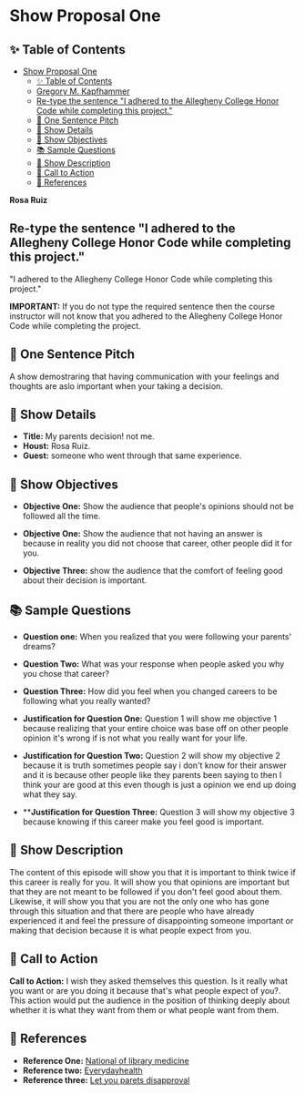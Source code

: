 # Show Proposal One

## ✨ Table of Contents

<!---toc start-->

* [Show Proposal One](#show-proposal-one)
  * [✨ Table of Contents](#-table-of-contents)
  * [Gregory M. Kapfhammer](#gregory-m-kapfhammer)
  * [Re-type the sentence "I adhered to the Allegheny College Honor Code while completing this project."](#re-type-the-sentence-i-adhered-to-the-allegheny-college-honor-code-while-completing-this-project)
  * [🏁 One Sentence Pitch](#-one-sentence-pitch)
  * [🔬 Show Details](#-show-details)
  * [📝 Show Objectives](#-show-objectives)
  * [📚 Sample Questions](#-sample-questions)
  * [🎉 Show Description](#-show-description)
  * [📢 Call to Action](#-call-to-action)
  * [🦜 References](#-references)

<!---toc end-->

**Rosa Ruiz**

## Re-type the sentence "I adhered to the Allegheny College Honor Code while completing this project."

"I adhered to the Allegheny College Honor Code while completing this project."

**IMPORTANT:** If you do not type the required sentence then the course
instructor will not know that you adhered to the Allegheny College Honor Code
while completing the project.

## 🏁 One Sentence Pitch

A show demostraring that having communication with your feelings and thoughts are aslo important when your taking a decision.

## 🔬 Show Details

- **Title:** My parents decision! not me.
- **Houst:** Rosa Ruiz.
- **Guest:** someone who went through that same experience.

## 📝 Show Objectives

- **Objective One:** Show the audience that people's opinions should not be followed all the time.
  
- **Objective One:** Show the audience that not having an answer is because in reality you did not choose that career, other people did it for you.
  
- **Objective Three:** show the audience that the comfort of feeling good about their decision is important.

## 📚 Sample Questions

- **Question one:** When you realized that you were following your parents' dreams?
  
- **Question Two:** What was your response when people asked you why you chose that career?
  
- **Question Three:** How did you feel when you changed careers to be following what you really wanted?

- **Justification for Question One:** Question 1 will show me objective 1 because realizing that your entire choice was base off on other people opinion it's wrong if is not what you really want for your life.
  
- **Justification for Question Two:** Question 2 will show  my objective 2 because it is truth sometimes people say i don't know for their answer and it is because other people like they parents been saying to then I think your are good at this even though is just a opinion we end up doing what they say.
  
- ****Justification for Question Three:** Question 3 will show my objective 3 because knowing if this career make you feel good is important.

## 🎉 Show Description

The content of this episode will show you that it is important to think twice if this career is really for you. It will show you that opinions are important but that they are not meant to be followed if you don't feel good about them. Likewise, it will show you that you are not the only one who has gone through this situation and that there are people who have already experienced it and feel the pressure of disappointing someone important or making that decision because it is what people expect from you.


## 📢 Call to Action

**Call to Action:** I wish they asked themselves this question. Is it really what you want or are you doing it because that's what people expect of you?. This action would put the audience in the position of thinking deeply about whether it is what they want from them or what people want from them.

## 🦜 References

- **Reference One:** [National of library medicine](https://www.ncbi.nlm.nih.gov/pmc/articles/PMC9859357/)
- **Reference two:** [Everydayhealth](https://www.everydayhealth.com/neurology/importance-decision-making-process/)
- **Reference three:** [Let you parets disapproval](https://hbr.org/2020/09/dont-let-your-parents-disapproval-derail-your-dreams)
